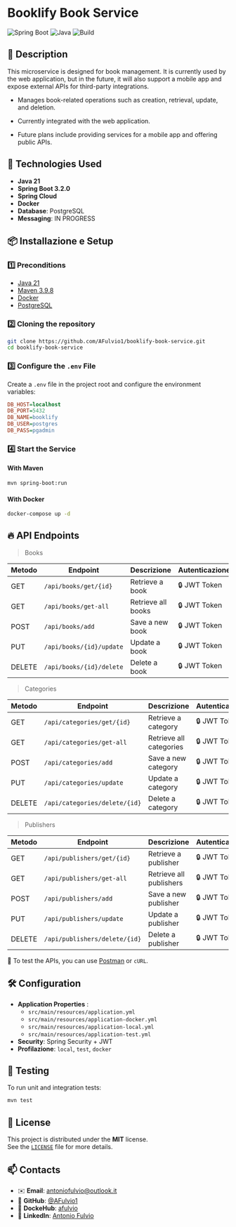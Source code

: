 # Booklify Book Service

![Spring Boot](https://img.shields.io/badge/Spring%20Boot-3.2.0-brightgreen)
![Java](https://img.shields.io/badge/Java-21-blue)
![Build](https://github.com/AFulvio1/booklify-book-service/actions/workflows/docker-image.yml/badge.svg)

## 📖 Description

This microservice is designed for book management. It is currently used by the web application, but in the future, it will also support a mobile app and expose external APIs for third-party integrations.

- Manages book-related operations such as creation, retrieval, update, and deletion.

- Currently integrated with the web application.

- Future plans include providing services for a mobile app and offering public APIs.

## 🚀 Technologies Used

- **Java 21**
- **Spring Boot 3.2.0**
- **Spring Cloud**
- **Docker**
- **Database**: PostgreSQL
- **Messaging**: IN PROGRESS

## 📦 Installazione e Setup

### 1️⃣ Preconditions

- [Java 21](https://adoptium.net/)
- [Maven 3.9.8](https://maven.apache.org/)
- [Docker](https://www.docker.com/)
- [PostgreSQL](https://www.postgresql.org/)

### 2️⃣ Cloning the repository

```sh
git clone https://github.com/AFulvio1/booklify-book-service.git
cd booklify-book-service
```

### 3️⃣ Configure the `.env` File

Create a `.env` file in the project root and configure the environment variables:

```ini
DB_HOST=localhost
DB_PORT=5432
DB_NAME=booklify
DB_USER=postgres
DB_PASS=pgadmin
```

### 4️⃣ Start the Service

#### With Maven

```sh
mvn spring-boot:run
```

#### With Docker

```sh
docker-compose up -d
```

## 🔥 API Endpoints

> Books

| Metodo | Endpoint                  | Descrizione        | Autenticazione |
| ------ |---------------------------|--------------------| -------------- |
| GET    | `/api/books/get/{id}`     | Retrieve a book    | 🔒 JWT Token   |
| GET    | `/api/books/get-all`      | Retrieve all books | 🔒 JWT Token   |
| POST   | `/api/books/add`          | Save a new book    | 🔒 JWT Token   |
| PUT    | `/api/books/{id}/update`  | Update a book      | 🔒 JWT Token   |
| DELETE | `/api/books/{id}/delete` | Delete a book      | 🔒 JWT Token   |

> Categories

| Metodo | Endpoint                      | Descrizione             | Autenticazione |
| ------ |-------------------------------|-------------------------| -------------- |
| GET    | `/api/categories/get/{id}`    | Retrieve a category     | 🔒 JWT Token   |
| GET    | `/api/categories/get-all`     | Retrieve all categories | 🔒 JWT Token   |
| POST   | `/api/categories/add`         | Save a new category     | 🔒 JWT Token   |
| PUT    | `/api/categories/update`      | Update a category       | 🔒 JWT Token   |
| DELETE | `/api/categories/delete/{id}` | Delete a category       | 🔒 JWT Token   |

> Publishers

| Metodo | Endpoint                      | Descrizione             | Autenticazione |
| ------ |-------------------------------|-------------------------| -------------- |
| GET    | `/api/publishers/get/{id}`    | Retrieve a publisher    | 🔒 JWT Token   |
| GET    | `/api/publishers/get-all`     | Retrieve all publishers | 🔒 JWT Token   |
| POST   | `/api/publishers/add`         | Save a new publisher    | 🔒 JWT Token   |
| PUT    | `/api/publishers/update`      | Update a publisher      | 🔒 JWT Token   |
| DELETE | `/api/publishers/delete/{id}` | Delete a publisher      | 🔒 JWT Token   |


📌 To test the APIs, you can use [Postman](https://www.postman.com/) or `cURL`.

## 🛠 Configuration

- **Application Properties** :
  - `src/main/resources/application.yml`
  - `src/main/resources/application-docker.yml`
  - `src/main/resources/application-local.yml`
  - `src/main/resources/application-test.yml`
- **Security**: Spring Security + JWT
- **Profilazione**: `local`, `test`, `docker`



## 🔬 Testing

To run unit and integration tests:

```sh
mvn test
```

## 📜 License

This project is distributed under the **MIT** license.\
See the [`LICENSE`](./LICENSE) file for more details.

## 📫 Contacts

- ✉️ **Email**: [antoniofulvio@outlook.it](mailto\:antoniofulvio@outlook.it)
- 🔗 **GitHub**: [@AFulvio1](https://github.com/AFulvio1)
- 🔗 **DockeHub**: [afulvio](https://hub.docker.com/u/afulvio)
- 🔗 **LinkedIn**: [Antonio Fulvio](https://www.linkedin.com/in/antonio-fulvio-80a110161/)


